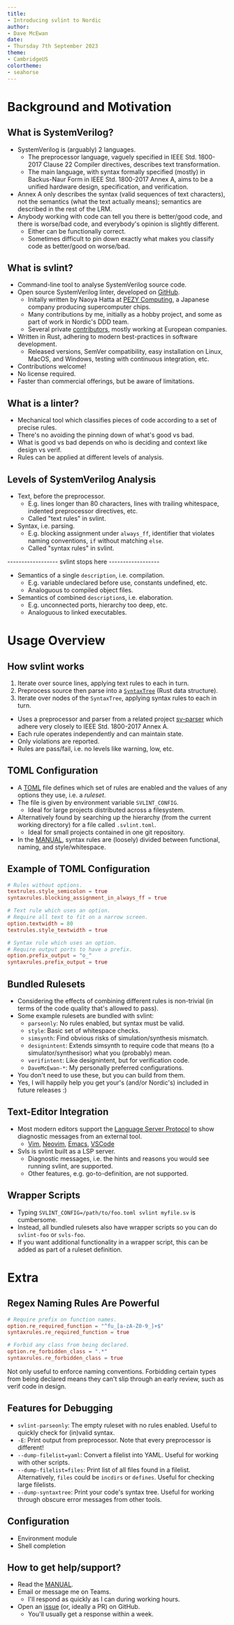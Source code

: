 ```yaml
---
title:
- Introducing svlint to Nordic
author:
- Dave McEwan
date:
- Thursday 7th September 2023
theme:
- CambridgeUS
colortheme:
- seahorse
---
```


# Background and Motivation

## What is SystemVerilog?
- SystemVerilog is (arguably) 2 languages.
  - The preprocessor language, vaguely specified in IEEE Std. 1800-2017
    Clause 22 Compiler directives, describes text transformation.
  - The main language, with syntax formally specified (mostly) in Backus-Naur
    Form in IEEE Std. 1800-2017 Annex A, aims to be a unified hardware
    design, specification, and verification.
- Annex A only describes the syntax (valid sequences of text characters),
  not the semantics (what the text actually means); semantics are described
  in the rest of the LRM.
- Anybody working with code can tell you there is better/good code, and there
  is worse/bad code, and everybody's opinion is slightly different.
  - Either can be functionally correct.
  - Sometimes difficult to pin down exactly what makes you classify code as
    better/good on worse/bad.

## What is svlint?
- Command-line tool to analyse SystemVerilog source code.
- Open source SystemVerilog linter, developed on
  [GitHub](https://github.com/dalance/svlint).
  - Initally written by Naoya Hatta at
    [PEZY Computing](https://www.pezy.co.jp/), a Japanese company
    producing supercomputer chips.
  - Many contributions by me, initially as a hobby project, and some as part of
    work in Nordic's DDD team.
  - Several private
    [contributors](https://github.com/dalance/svlint/blob/master/CONTRIBUTING.md#contributors),
    mostly working at European companies.
- Written in Rust, adhering to modern best-practices in software development.
  - Released versions, SemVer compatibility, easy installation on Linux, MacOS,
    and Windows, testing with continuous integration, etc.
- Contributions welcome!
- No license required.
- Faster than commercial offerings, but be aware of limitations.

## What is a linter?
- Mechanical tool which classifies pieces of code according to a set of precise
  rules.
- There's no avoiding the pinning down of what's good vs bad.
- What is good vs bad depends on who is deciding and context like design vs
  verif.
- Rules can be applied at different levels of analysis.

## Levels of SystemVerilog Analysis
- Text, before the preprocessor.
  - E.g. lines longer than 80 characters, lines with trailing whitespace,
    indented preprocessor directives, etc.
  - Called "text rules" in svlint.
- Syntax, i.e. parsing.
  - E.g. blocking assignment under `always_ff`, identifier that violates naming
    conventions, `if` without matching `else`.
  - Called "syntax rules" in svlint.

------------------ svlint stops here ------------------

- Semantics of a single `description`, i.e. compilation.
  - E.g. variable undeclared before use, constants undefined, etc.
  - Analoguous to compiled object files.
- Semantics of combined `description`s, i.e. elaboration.
  - E.g. unconnected ports, hierarchy too deep, etc.
  - Analoguous to linked executables.


# Usage Overview

## How svlint works
1. Iterate over source lines, applying text rules to each in turn.
2. Preprocess source then parse into a
   [`SyntaxTree`](https://docs.rs/sv-parser/latest/sv_parser/struct.SyntaxTree.html)
   (Rust data structure).
3. Iterate over nodes of the `SyntaxTree`, applying syntax rules to each
   in turn.

- Uses a preprocessor and parser from a related project
  [sv-parser](https://github.com/dalance/sv-parser) which adhere very
  closely to IEEE Std. 1800-2017 Annex A.
- Each rule operates independently and can maintain state.
- Only violations are reported.
- Rules are pass/fail, i.e. no levels like warning, low, etc.

## TOML Configuration
- A [TOML](https://toml.io/en/) file defines which set of rules are enabled and
  the values of any options they use, i.e. a *ruleset*.
- The file is given by environment variable `SVLINT_CONFIG`.
  - Ideal for large projects distributed across a filesystem.
- Alternatively found by searching up the hierarchy (from the current working
  directory) for a file called `.svlint.toml`.
  - Ideal for small projects contained in one git repository.
- In the
  [MANUAL](https://projecttools.nordicsemi.no/bitbucket/users/damc/repos/dddtools/raw/tools/svlint-v0.9.0/doc/svlint_MANUAL_v0.9.0.pdf?at=refs%2Fheads%2Fmaster),
  syntax rules are (loosely) divided between functional, naming, and
  style/whitespace.

## Example of TOML Configuration
```toml
# Rules without options.
textrules.style_semicolon = true
syntaxrules.blocking_assignment_in_always_ff = true

# Text rule which uses an option.
# Require all text to fit on a narrow screen.
option.textwidth = 80
textrules.style_textwidth = true

# Syntax rule which uses an option.
# Require output ports to have a prefix.
option.prefix_output = "o_"
syntaxrules.prefix_output = true
```

## Bundled Rulesets
- Considering the effects of combining different rules is non-trivial (in terms
  of the code quality that's allowed to pass).
- Some example rulesets are bundled with svlint:
  - `parseonly`: No rules enabled, but syntax must be valid.
  - `style`: Basic set of whitespace checks.
  - `simsynth`: Find obvious risks of simulation/synthesis mismatch.
  - `designintent`: Extends simsynth to require code that means (to a
    simulator/synthesisor) what you (probably) mean.
  - `verifintent`: Like designintent, but for verification code.
  - `DaveMcEwan-*`: My personally preferred configurations.
- You don't need to use these, but you can build from them.
- Yes, I will happily help you get your's (and/or Nordic's) included in future
  releases :)


## Text-Editor Integration
- Most modern editors support the
  [Language Server Protocol](https://en.wikipedia.org/wiki/Language_Server_Protocol)
  to show diagnostic messages from an external tool.
  - [Vim](https://github.com/prabirshrestha/vim-lsp),
    [Neovim](https://neovim.io/doc/user/lsp.html),
    [Emacs](https://emacs-lsp.github.io/lsp-mode/),
    [VSCode](https://code.visualstudio.com/api/language-extensions/language-server-extension-guide)
- Svls is svlint built as a LSP server.
  - Diagnostic messages, i.e. the hints and reasons you would see running svlint,
    are supported.
  - Other features, e.g. go-to-definition, are not supported.

## Wrapper Scripts
- Typing `SVLINT_CONFIG=/path/to/foo.toml svlint myfile.sv` is cumbersome.
- Instead, all bundled rulesets also have wrapper scripts so you can do
  `svlint-foo` or `svls-foo`.
- If you want additional functionality in a wrapper script, this can be added
  as part of a ruleset definition.


# Extra

## Regex Naming Rules Are Powerful
```toml
# Require prefix on function names.
option.re_required_function = "^fu_[a-zA-Z0-9_]+$"
syntaxrules.re_required_function = true

# Forbid any class from being declared.
option.re_forbidden_class = ".*"
syntaxrules.re_forbidden_class = true
```
Not only useful to enforce naming conventions.
Forbidding certain types from being declared means they can't slip through an
early review, such as verif code in design.

## Features for Debugging
- `svlint-parseonly`: The empty ruleset with no rules enabled.
  Useful to quickly check for (in)valid syntax.
- `-E`: Print output from preprocessor.
  Note that every preprocessor is different!
- `--dump-filelist=yaml`: Convert a filelist into YAML.
  Useful for working with other scripts.
- `--dump-filelist=files`: Print list of all files found in a filelist.
  Alternatively, `files` could be `incdirs` or `defines`.
  Useful for checking large filelists.
- `--dump-syntaxtree`: Print your code's syntax tree.
  Useful for working through obscure error messages from other tools.

## Configuration
  - Environment module
  - Shell completion

## How to get help/support?
- Read the
  [MANUAL](https://projecttools.nordicsemi.no/bitbucket/users/damc/repos/dddtools/raw/tools/svlint-v0.9.0/doc/svlint_MANUAL_v0.9.0.pdf?at=refs%2Fheads%2Fmaster).
- Email or message me on Teams.
  - I'll respond as quickly as I can during working hours.
- Open an [issue](https://github.com/dalance/svlint/issues) (or, ideally a PR)
  on GitHub.
  - You'll usually get a response within a week.
